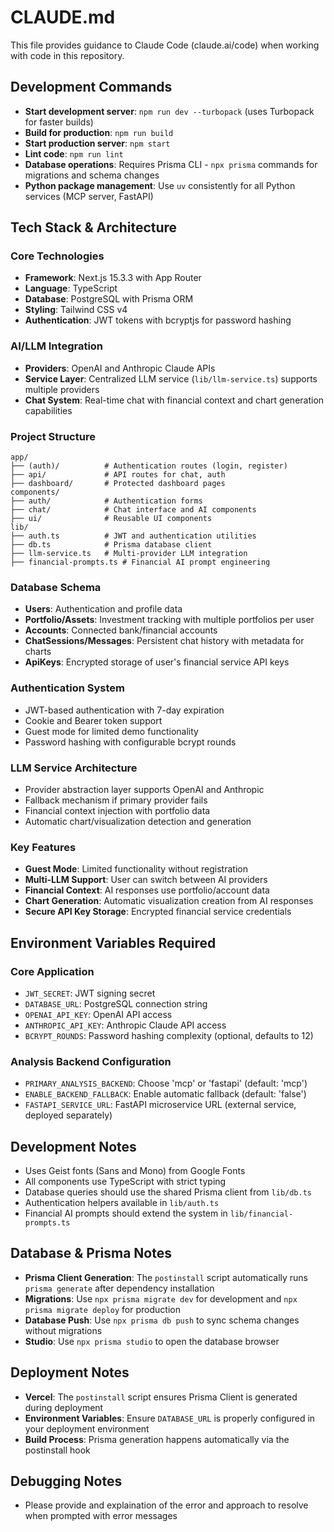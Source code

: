 # CLAUDE.md

This file provides guidance to Claude Code (claude.ai/code) when working with code in this repository.

## Development Commands

- **Start development server**: `npm run dev --turbopack` (uses Turbopack for faster builds)
- **Build for production**: `npm run build`
- **Start production server**: `npm start`
- **Lint code**: `npm run lint`
- **Database operations**: Requires Prisma CLI - `npx prisma` commands for migrations and schema changes
- **Python package management**: Use `uv` consistently for all Python services (MCP server, FastAPI)

## Tech Stack & Architecture

### Core Technologies

- **Framework**: Next.js 15.3.3 with App Router
- **Language**: TypeScript
- **Database**: PostgreSQL with Prisma ORM
- **Styling**: Tailwind CSS v4
- **Authentication**: JWT tokens with bcryptjs for password hashing

### AI/LLM Integration

- **Providers**: OpenAI and Anthropic Claude APIs
- **Service Layer**: Centralized LLM service (`lib/llm-service.ts`) supports multiple providers
- **Chat System**: Real-time chat with financial context and chart generation capabilities

### Project Structure

```
app/
├── (auth)/          # Authentication routes (login, register)
├── api/             # API routes for chat, auth
├── dashboard/       # Protected dashboard pages
components/
├── auth/            # Authentication forms
├── chat/            # Chat interface and AI components
├── ui/              # Reusable UI components
lib/
├── auth.ts          # JWT and authentication utilities
├── db.ts            # Prisma database client
├── llm-service.ts   # Multi-provider LLM integration
├── financial-prompts.ts # Financial AI prompt engineering
```

### Database Schema

- **Users**: Authentication and profile data
- **Portfolio/Assets**: Investment tracking with multiple portfolios per user
- **Accounts**: Connected bank/financial accounts
- **ChatSessions/Messages**: Persistent chat history with metadata for charts
- **ApiKeys**: Encrypted storage of user's financial service API keys

### Authentication System

- JWT-based authentication with 7-day expiration
- Cookie and Bearer token support
- Guest mode for limited demo functionality
- Password hashing with configurable bcrypt rounds

### LLM Service Architecture

- Provider abstraction layer supports OpenAI and Anthropic
- Fallback mechanism if primary provider fails
- Financial context injection with portfolio data
- Automatic chart/visualization detection and generation

### Key Features

- **Guest Mode**: Limited functionality without registration
- **Multi-LLM Support**: User can switch between AI providers
- **Financial Context**: AI responses use portfolio/account data
- **Chart Generation**: Automatic visualization creation from AI responses
- **Secure API Key Storage**: Encrypted financial service credentials

## Environment Variables Required

### Core Application
- `JWT_SECRET`: JWT signing secret
- `DATABASE_URL`: PostgreSQL connection string
- `OPENAI_API_KEY`: OpenAI API access
- `ANTHROPIC_API_KEY`: Anthropic Claude API access
- `BCRYPT_ROUNDS`: Password hashing complexity (optional, defaults to 12)

### Analysis Backend Configuration
- `PRIMARY_ANALYSIS_BACKEND`: Choose 'mcp' or 'fastapi' (default: 'mcp')
- `ENABLE_BACKEND_FALLBACK`: Enable automatic fallback (default: 'false')
- `FASTAPI_SERVICE_URL`: FastAPI microservice URL (external service, deployed separately)

## Development Notes

- Uses Geist fonts (Sans and Mono) from Google Fonts
- All components use TypeScript with strict typing
- Database queries should use the shared Prisma client from `lib/db.ts`
- Authentication helpers available in `lib/auth.ts`
- Financial AI prompts should extend the system in `lib/financial-prompts.ts`

## Database & Prisma Notes

- **Prisma Client Generation**: The `postinstall` script automatically runs `prisma generate` after dependency installation
- **Migrations**: Use `npx prisma migrate dev` for development and `npx prisma migrate deploy` for production
- **Database Push**: Use `npx prisma db push` to sync schema changes without migrations
- **Studio**: Use `npx prisma studio` to open the database browser

## Deployment Notes

- **Vercel**: The `postinstall` script ensures Prisma Client is generated during deployment
- **Environment Variables**: Ensure `DATABASE_URL` is properly configured in your deployment environment
- **Build Process**: Prisma generation happens automatically via the postinstall hook

## Debugging Notes

- Please provide and explaination of the error and approach to resolve when prompted with error messages
